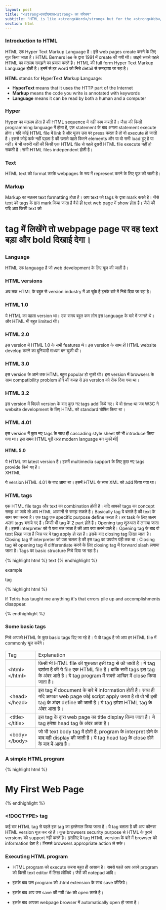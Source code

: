```yaml
---
layout: post
title: "<strong>एचटीएमएल<strong> का परिचय"
subtitle: "HTML is like <strong>Word</strong> but for the <strong>Web</strong>"
section: html
---
```



### Introduction to HTML 


HTML एक Hyper Text Markup Language है। इसे web pages create करने के लिए यूज़ किया जाता है। HTML Berners lee के द्वारा 1991 में create की गयी थी। आइये सबसे पहले HTML का मतलब समझने का प्रयास करते है। HTML की full form Hyper Text Markup Language होती है। इनमें से हर word को निचे detail से समझाया जा रहा है।

**HTML** stands for **H**yper**T**ext **M**arkup **L**anguage:

* **HyperText** means that it uses the HTTP part of the Internet
* **Markup** means the code you write is annotated with keywords
* **Language** means it can be read by both a human and a computer


### Hyper

Hyper का मतलब होता है की HTML sequence में नहीं काम करती है। जैसा की किसी programming language में होता है, एक statement के बाद अगला statement execute होगा। यदि कोई HTML file में link है और यूज़र उस पर press करता है तो वो execute हो जाती है। इससे कोई फर्क नहीं पड़ता है की उससे पहले कितने elements और या वो सभी load हुए है या नहीं। ये भी जरुरी नहीं की किसी एक HTML file से पहले दूसरी HTML file execute नहीं हो सकती है। सभी HTML files independent होती है।  



### Text


HTML text को format करके webpages के रूप में represent करने के लिए यूज़ की जाती है।  

### Markup

Markup का मतलब text formatting होता है। आप text को tags के द्वारा mark करते है। जैसे text को tags के द्वारा mark किया जाता है वैसे ही text web page में show होता है। जैसे की यदि आप किसी text को <h1 > tag में लिखेंगे तो webpage page पर वह text बड़ा और bold दिखाई देगा।     


### Language


HTML एक language है जो web development के लिए यूज़ की जाती है।  


### HTML versions 


अब तक HTML के बहुत से version industry में आ चुके है इनके बारे में निचे दिया जा रहा है।

### HTML 1.0  

ये HTML का पहला version था। उस समय बहुत कम लोग इस language के बारे में जानते थे। और HTML भी बहुत limited थी। 

### HTML 2.0 

इस version में HTML 1.0 के सभी features थे। इस version के साथ ही HTML website develop करने का बुनियादी माध्यम बन चुकी थी।

### HTML 3.0

इस version के आने तक HTML बहुत popular हो चुकी थी। इस version में browsers के साथ compatibility problem होने की वजह से इस version को रोक दिया गया था। 

### HTML 3.2 

इस version में पिछले version के बाद कुछ नए tags add किये गए। ये वो time था जब W3C ने website development के लिए HTML को standard घोषित किया था।  

### HTML 4.01

इस version में कुछ नए tags के साथ ही cascading style sheet को भी introduce किया गया था। इस समय HTML पूरी तरह modern language बन चुकी थी|

#### HTML 5.0

ये HTML का latest version है। इसमें multimedia support के लिए कुछ नए tags provide किये गए है।  
XHTML

ये version HTML 4.01 के बाद आया था। इसमें HTML के साथ XML को add किया गया था।    

### HTML tags 

एक HTML file tags और text का combination होती है। यदि आपको tags का concept समझ आ जाये तो आप HTML आसानी से समझ सकते है। Basically tag ये बताते है की text के साथ क्या करना है। एक tag एक specific purpose define करता है। हर task के लिए अलग अलग tags बनाये गए है। किसी भी tag के 2 part होते है। Opening tag शुरुआत में लगाया जाता है। इससे interpreter को ये पता चल जाता है की आप क्या करने वाले है। Opening tag के बाद वो text लिखा जाता है जिस पर ये tag apply हो रहा है। इसके बाद closing tag लिखा जाता है। Closing tag से interpreter को पता चलता है की इस tag का उपयोग यंही तक था। Closing tag को opening tag से differentiate करने के लिए closing tag में forward slash लगाया जाता है।Tags का basic structure निचे दिया जा रहा है।

{% highlight html %}
<tagName>   text   </tagName>
{% endhighlight %}

example <p> tag

{% highlight html %}
<p>If Tetris has taught me anything it's that errors pile up and accomplishments disappear.</p>
{% endhighlight %}


### Some basic tags 

निचे आपको HTML के कुछ basic tags दिए जा रहे है। ये वो tags है जो आप हर HTML file में commonly यूज़ करेंगे।   

<div class="table" style="border:0 none #666">

<table class="MsoTableGrid"><tbody style="border:0 none silver"><tr style="border:0 none silver"><td style="border:1px solid silver"><div class="MsoNormal">
<o:p style="border:0 none #666">Tag &nbsp;</o:p></div>
</td><td style="border:1px solid silver"><div class="MsoNormal">
<o:p style="border:0 none #666">Explanation &nbsp;</o:p></div>
</td></tr><tr style="border:0 none silver"><td style="border:1px solid silver"><div class="MsoNormal">
<o:p style="border:0 none #666">&lt;html&gt; &lt;/html&gt;</o:p></div>
</td><td style="border-color:silver;border-bottom-width:1px;border-bottom-style:solid;border-right-width:1px;border-right-style:solid"><div class="MsoNormal">
<o:p style="border:0 none #666">किसी भी HTML file की शुरुआत इसी tag से की जाती है। ये tag दर्शाता है की ये file एक HTML file है। बाकि सभी tags इस tag के अंदर आते है। ये tag program में सबसे आखिर में close किया जाता है।&nbsp;&nbsp;&nbsp;&nbsp;&nbsp;&nbsp;&nbsp;</o:p></div>
</td></tr><tr style="border:0 none silver"><td style="border:1px solid silver"><div class="MsoNormal">
<o:p style="border:0 none #666">&nbsp;&lt;head&gt;&lt;/head&gt;</o:p></div>
</td><td style="border-color:silver;border-bottom-width:1px;border-bottom-style:solid;border-right-width:1px;border-right-style:solid"><div class="MsoNormal">
<o:p style="border:0 none #666">इस tag में document के बारे में information होती है। साथ ही यदि आपका web page कोई script apply करता है तो वो भी इसी tag के अंदर define की जाती है। ये tag हमेशा HTML tag के अंदर&nbsp;आता है।&nbsp;&nbsp;&nbsp;&nbsp;&nbsp;</o:p></div>
</td></tr><tr style="border:0 none silver"><td style="border:1px solid silver"><div class="MsoNormal">
<o:p style="border:0 none #666">&nbsp;&lt;title&gt;&lt;/title&gt;</o:p></div>
</td><td style="border-color:silver;border-bottom-width:1px;border-bottom-style:solid;border-right-width:1px;border-right-style:solid"><div class="MsoNormal">
<o:p style="border:0 none #666">इस tag के द्वारा web page का title display किया जाता है। ये tag हमेशा head tag के अंदर आता है।&nbsp;&nbsp;&nbsp;&nbsp;&nbsp;</o:p></div>
</td></tr><tr style="border:0 none silver"><td style="border:1px solid silver"><div class="MsoNormal">
<o:p style="border:0 none #666">&nbsp;&lt;body&gt;&lt;/body&gt;</o:p></div>
</td><td style="border-color:silver;border-bottom-width:1px;border-bottom-style:solid;border-right-width:1px;border-right-style:solid"><div class="MsoNormal">
<o:p style="border:0 none #666">जो भी text body tag में होती है, program के interpret होने के बाद&nbsp;वही display की जाती है। ये tag head&nbsp;tag के close होने के&nbsp;बाद में आता है।&nbsp;&nbsp;&nbsp;&nbsp;</o:p></div>
</td></tr></tbody></table>
</div>



### A simple HTML program

{% highlight html %}
<html>
<head>
<title>My Page</title>
</head>
<body>
<h1>
My First Web Page
</h1>
</body>
</html>
{% endhighlight %}

### <!DOCTYPE> tag

कई बार HTML tag से पहले इस tag का इस्तेमाल किया जाता है। ये tag बताता है की आप कौनसा HTML version यूज़ कर रहे है। कुछ browsers security purpose से HTML के पुराने versions को support नहीं करते है। इसलिए ये tag HTML version के बारे में browser को information देता है। जिससे browsers appropriate action ले सके। 


### Executing HTML program 

* HTML program को execute करना बहुत ही आसान है। सबसे पहले आप अपने program को किसी text editor में लिख लीजिये। जैसे की notepad आदि। 

* इसके बाद उस program को .html extension के साथ save कीजिये।      

* इसके बाद आप उस save की गयी file को open करते है।

* इसके बाद आपका webpage browser में automatically open हो जाता है।